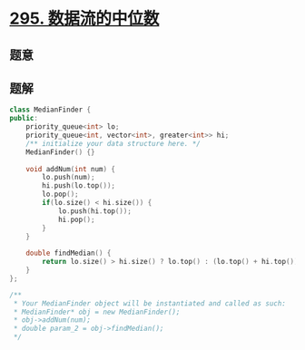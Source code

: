 #  [295. 数据流的中位数](https://leetcode-cn.com/problems/find-median-from-data-stream/)

## 题意



## 题解



```c++
class MedianFinder {
public:
    priority_queue<int> lo;
    priority_queue<int, vector<int>, greater<int>> hi;
    /** initialize your data structure here. */
    MedianFinder() {}
    
    void addNum(int num) {
        lo.push(num);
        hi.push(lo.top());
        lo.pop();
        if(lo.size() < hi.size()) {
            lo.push(hi.top());
            hi.pop();
        }
    }
    
    double findMedian() {
        return lo.size() > hi.size() ? lo.top() : (lo.top() + hi.top())/2.0;
    }
};

/**
 * Your MedianFinder object will be instantiated and called as such:
 * MedianFinder* obj = new MedianFinder();
 * obj->addNum(num);
 * double param_2 = obj->findMedian();
 */
```



```python3

```


